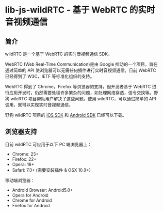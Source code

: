 # lib-js-wildRTC - 基于 WebRTC 的实时音视频通信

## 简介
wildRTC 是一个基于 WebRTC 的实时音视频通信 SDK。

WebRTC (Web Real-Time Communication)是由 Google 推动的一个项目，旨在通过简单的 API 使浏览器可以无需任何插件进行实时音视频通信。目前 WebRTC 已经得到了 W3C，IETF 等标准化组织的支持。

WebRTC 得到了 Chrome，Firefox 等浏览器的支持，但开发者基于 WebRTC 进行应用开发时，仍然需要处理许多繁杂的问题，如处理网络穿透，信令交换等。野狗 wildRTC 项目帮助用户解决了这些问题。使用 wildRTC，可以通过简单的 API 调用，就可以实现实时音视频通信。

野狗 wildRTC 项目的 [iOS SDK](https://cdn.wilddog.com/wildrtc/sdk/ios/wildRTC-iOS-SDK-0.2.0.zip) 和 [Android SDK](https://dl.wdstatic.cn/wildrtc/sdk/android/wildRTC-Android-SDK-0.1.0.zip) 已经可以下载。

## 浏览器支持
目前 wildRTC 可应用于以下 PC 端浏览器上：
- Chrome: 23+
- Firefox: 22+
- Opera: 18+
- Safari: 7.0+ (需要安装插件 & OSX 10.9+)

移动端浏览器：
- Android Browser: Android5.0+
- Opera for Android
- Chrome for Android
- Firefox for Android



